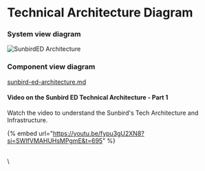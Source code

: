 # Technical Architecture Diagram

### System view diagram

![SunbirdED Architecture](https://imgr.whimsical.com/object/VY5wnTJohcY5Y39oifY7FH)

### **Component view diagram**

[sunbird-ed-architecture.md](../../use/source-code/sunbird-ed-architecture.md "mention")

#### Video on the Sunbird ED Technical Architecture - Part 1

Watch the video to understand the Sunbird's Tech Architecture and Infrastructure.

{% embed url="https://youtu.be/fypu3gU2XN8?si=SWIfVMAHUHsMPgmE&t=695" %}



\
\
